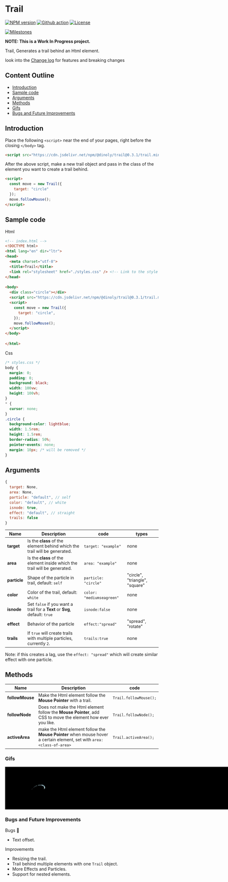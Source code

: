 # Trail
[![NPM version](https://img.shields.io/npm/v/@dinoly/trail/latest?color=blue&label=&logo=npm)](https://www.npmjs.com/package/@dinoly/trail)
[![Github action](https://img.shields.io/github/workflow/status/dinoly/trail/Quality?label=CI&logo=github)](https://github.com/dinoly/trail/actions/workflows/main.yml)
[![License](https://img.shields.io/github/license/dinoly/trail?color=white)](https://github.com/dinoly/trail/blob/main/LICENSE)

[![Milestones](https://img.shields.io/github/milestones/progress/dinoly/trail/1?style=social)](https://github.com/dinoly/trail/milestone/1)

**NOTE: This is a Work In Progress project.**

Trail, Generates a trail behind an Html element.

look into the [Change log](./CHANGELOG.md) for features and breaking changes

## Content Outline
- [Introduction](#introduction)
- [Sample code](#sample-code)
- [Arguments](#arguments)
- [Methods](#methods)
- [Gifs](#gifs)
- [Bugs and Future Improvements](#bugs-and-future-improvements)

## Introduction
Place the following `<script>` near the end of your pages, right before the closing `</body>` tag.

```html
<script src="https://cdn.jsdelivr.net/npm/@dinoly/trail@0.3.1/trail.min.js" crossorigin="anonymous"></script>
```
After the above script, make a new trail object and pass in the class of the element you want to create a trail behind.
```html
<script>
  const move = new Trail({
    target: "circle"
  });
  move.followMouse();
</script>
```

## Sample code
Html
```html
<!-- index.html -->
<!DOCTYPE html>
<html lang="en" dir="ltr">
<head>
  <meta charset="utf-8">
  <title>Trail</title>
  <link rel="stylesheet" href="./styles.css" /> <!-- Link to the style sheet with circle's custom styling  -->
</head>

<body>
  <div class="circle"></div>
  <script src="https://cdn.jsdelivr.net/npm/@dinoly/trail@0.3.1/trail.min.js" crossorigin="anonymous"></script>
  <script>
    const move = new Trail({
      target: "circle",
    });
    move.followMouse();
  </script>
</body>

</html>
```
Css
```css
/* styles.css */
body {
  margin: 0;
  padding: 0;
  background: black;
  width: 100vw;
  height: 100vh;
}
* {
  cursor: none;
}
.circle {
  background-color: lightblue;
  width: 1.5rem;
  height: 1.5rem;
  border-radius: 50%;
  pointer-events: none;
  margin: 10px; /* will be removed */
}
```


## Arguments
```js
{
  target: None,
  area: None,
  particle: "default", // self
  color: "default", // white
  isnode: true,
  effect: "default", // straight
  trails: false
}
```

| Name         | Description     | code | types |
|--------------|-----------|------------|-------|
| **target** | Is the **class** of the element behind which the trail will be generated. | `target: "example"`| none |
| **area** | Is the **class** of the element inside which the trail will be generated. | `area: "example"`| none |
| **particle** | Shape of the particle in trail, default: `self` | `particle: "circle"`| "circle", "triangle", "square" |
| **color** | Color of the trail, default: `white` | `color: "mediumseagreen"`| none |
| **isnode** | Set `false` if you want a trail for a **Text** or **Svg**, default: `true` | `isnode:false`| none |
| **effect** | Behavior of the particle | `effect:"spread"`| "spread", "rotate" |
| **trails** | If `true` will create trails with multiple particles, currently `2`. | `trails:true`| none |


Note: if this creates a lag, use the `effect: "spread"` which will create similar effect with one particle.


## Methods
| Name         | Description     | code
|--------------|   -----------   |------------|
| **followMouse** | Make the Html element follow the **Mouse Pointer** with a trail. | `Trail.followMouse();` |
| **followNode** | Does not make the Html element follow the **Mouse Pointer**, add CSS to move the element how ever you like. | `Trail.followNode();` |
| **activeArea** | make the Html element follow the **Mouse Pointer** when mouse hover a certain element, set with `area: <class-of-area>` | `Trail.activeArea();` |

### Gifs
<div style="display:flex;flex-direction:row;width:400px;">
  <img src="./followMouse.gif" alt="follow mouse" width="250px"/>
  <img src="./followNode.gif" alt="follow mouse" width="250px"/>
  <img src="./activeArea.gif" alt="follow mouse" width="250"/>
</div>

### Bugs and Future Improvements
Bugs :bug:
- Text offset.

Improvements
- Resizing the trail.
- Trail behind multiple elements with one `Trail` object.
- More Effects and Particles.
- Support for nested elements.

